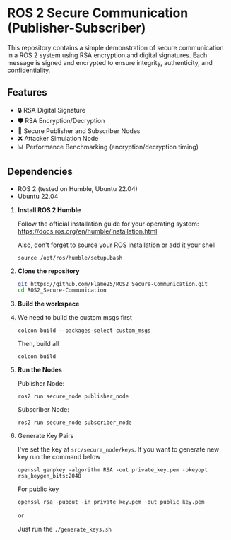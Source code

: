 # ROS 2 Secure Communication (Publisher-Subscriber)

This repository contains a simple demonstration of secure communication in a ROS 2 system using RSA encryption and digital signatures. Each message is signed and encrypted to ensure integrity, authenticity, and confidentiality.

## Features

- 🔒 RSA Digital Signature
- 🛡️ RSA Encryption/Decryption
- 🔁 Secure Publisher and Subscriber Nodes
- ❌ Attacker Simulation Node
- 📊 Performance Benchmarking (encryption/decryption timing)

## Dependencies

- ROS 2 (tested on Humble, Ubuntu 22.04)
- Ubuntu 22.04

1. **Install ROS 2 Humble**

   Follow the official installation guide for your operating system:
   https://docs.ros.org/en/humble/Installation.html

   Also, don't forget to source your ROS installation or add it your shell
   ```
   source /opt/ros/humble/setup.bash
   ```

3. **Clone the repository**
   ```bash
   git https://github.com/Flame25/ROS2_Secure-Communication.git
   cd ROS2_Secure-Communication
   ```
4. **Build the workspace**
5. 
   We need to build the custom msgs first

   ```
   colcon build --packages-select custom_msgs
   ```

   Then, build all

   ```
   colcon build
   ```

6. **Run the Nodes**

   Publisher Node:
   ```
   ros2 run secure_node publisher_node
   ```

   Subscriber Node:
   
    ```
    ros2 run secure_node subscriber_node
    ```
7. Generate Key Pairs

   I've set the key at ```src/secure_node/keys```. If you want to generate new key run the command below

   ```
   openssl genpkey -algorithm RSA -out private_key.pem -pkeyopt rsa_keygen_bits:2048
   ```

   For public key

   ```
   openssl rsa -pubout -in private_key.pem -out public_key.pem
   ```

   or

   Just run the ```./generate_keys.sh```
   
